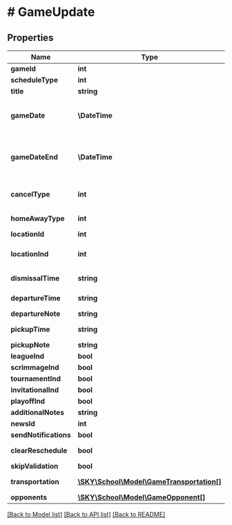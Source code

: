 # # GameUpdate

## Properties

Name | Type | Description | Notes
------------ | ------------- | ------------- | -------------
**gameId** | **int** | ID of the game to be updated |
**scheduleType** | **int** | The Type of the event | [optional]
**title** | **string** | Title of the game | [optional]
**gameDate** | **\DateTime** | Date and time of the game &lt;br /&gt;  Uses &lt;a href&#x3D;\&quot;https://tools.ietf.org/html/rfc3339\&quot; target&#x3D;\&quot;_blank\&quot;&gt;ISO-8601&lt;/a&gt; format: &#x60;&#x60;&#x60;2022-01-20T16:30:00-05:00&#x60;&#x60;&#x60; | [optional]
**gameDateEnd** | **\DateTime** | Date and time the game is set to end &lt;br /&gt;  Uses &lt;a href&#x3D;\&quot;https://tools.ietf.org/html/rfc3339\&quot; target&#x3D;\&quot;_blank\&quot;&gt;ISO-8601&lt;/a&gt; format: &#x60;&#x60;&#x60;2022-01-20T16:30:00-05:00&#x60;&#x60;&#x60; | [optional]
**cancelType** | **int** | Set to 0 to Uncancel a game &lt;br /&gt;  Set to 1 to Cancel a game &lt;br /&gt;  Set to 2 to Reschedule a game &lt;br /&gt; | [optional]
**homeAwayType** | **int** | Set to 0 for Home &lt;br /&gt;  Set to 1 for Away &lt;br /&gt;  Set to 2 for Neutral &lt;br /&gt;  Set to 3 for TBD | [optional]
**locationId** | **int** | ID of the location/venue of the game | [optional]
**locationInd** | **int** | Set to 0 when using a venue for &#x60;&#x60;&#x60;location_id&#x60;&#x60;&#x60;&lt;br /&gt;  Set to 1 when using a location for &#x60;&#x60;&#x60;location_id&#x60;&#x60;&#x60; | [optional]
**dismissalTime** | **string** | Time for dismissal using 24-hour format: &#x60;&#x60;&#x60;HH:mm&#x60;&#x60;&#x60; | [optional]
**departureTime** | **string** | Time for departure using 24-hour format: &#x60;&#x60;&#x60;HH:mm&#x60;&#x60;&#x60; | [optional]
**departureNote** | **string** | Notes related to departure | [optional]
**pickupTime** | **string** | Time for pickup using 24-hour format: &#x60;&#x60;&#x60;HH:mm&#x60;&#x60;&#x60; | [optional]
**pickupNote** | **string** | Notes related to pickup | [optional]
**leagueInd** | **bool** | Set to true to indicate a league event | [optional]
**scrimmageInd** | **bool** | Set to true to indicate a scrimmage event | [optional]
**tournamentInd** | **bool** | Set to true to indicate a tournament event | [optional]
**invitationalInd** | **bool** | Set to true to indicate an invitational event | [optional]
**playoffInd** | **bool** | Set to true to indicate a playoff event | [optional]
**additionalNotes** | **string** | Additional notes for the event | [optional]
**newsId** | **int** | News ID | [optional]
**sendNotifications** | **bool** | Toggles &#39;Send Notification&#39; option | [optional]
**clearReschedule** | **bool** | Set to true to remove the original scheduled game | [optional]
**skipValidation** | **bool** | Set to true to skip validation of this event | [optional]
**transportation** | [**\SKY\School\Model\GameTransportation[]**](GameTransportation.md) | List of the transportation to be used for this game | [optional]
**opponents** | [**\SKY\School\Model\GameOpponent[]**](GameOpponent.md) | List of Opponent ID&#39;s involved in this game | [optional]

[[Back to Model list]](../../README.md#models) [[Back to API list]](../../README.md#endpoints) [[Back to README]](../../README.md)
